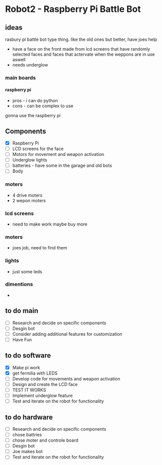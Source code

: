 # Robot2 - Raspberry Pi Battle Bot

## ideas 
rasbury pi battle bot type thing. like the old ones but better, have joes help 
- have a face on the front made from lcd screens that have randomly selected faces and faces that actervate when the weppons are in use aswell
- needs underglow

### main boards
#### raspberry pi 
- pros - i can do python
- cons - can be complex to use

gonna use the raspberry pi

## Components
- [x] Raspberry Pi
- [ ] LCD screens for the face
- [ ] Motors for movement and weapon activation
- [ ] Underglow lights
- [ ] batteries - have some in the garage and old bots
- [ ] Body 

### moters 
- 4 drive moters
- 2 wepon moters

### lcd screens 
- need to make work maybe buy more 

### moters 
- joes job, need to find them 

### lights 
- just some leds 

### dimentions 
- 

## to do main 
- [ ] Research and decide on specific components
- [ ] Desgin bot
- [ ] Consider adding additional features for customization
- [ ] Have Fun

## to do software 
- [x] Make pi work
- [x] get fermilia with LEDS 
- [ ] Develop code for movements and weapon activation
- [ ] Design and create the LCD face
- [ ] TEST IT WORKS 
- [ ] Implement underglow feature
- [ ] Test and iterate on the robot for functionality

## to do hardware 
- [ ] Research and decide on specific components
- [ ] chose battries 
- [ ] chose moter and controle board
- [ ] Desgin bot
- [ ] Joe makes bot
- [ ] Test and iterate on the robot for functionality
